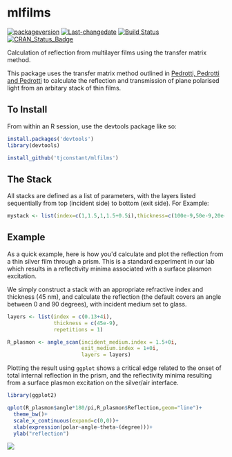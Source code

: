 mlfilms
=======

[![packageversion](https://img.shields.io/badge/package%20version-0.2.3-lightgrey.svg)](commits/master) [![Last-changedate](https://img.shields.io/badge/last%20change-2017--03--21-lightgrey.svg)](/commits/master) [![Build Status](https://travis-ci.org/tjconstant/disp.plot.svg?branch=master)](https://travis-ci.org/tjconstant/mlfilms) [![CRAN\_Status\_Badge](http://www.r-pkg.org/badges/version/disp.plot)](https://cran.r-project.org/package=mlfilms)

Calculation of reflection from multilayer films using the transfer matrix method.

This package uses the transfer matrix method outlined in [Pedrotti, Pedrotti and Pedrotti](http://www.amazon.com/Introduction-Optics-3rd-Frank-Pedrotti/dp/0131499335) to calculate the reflection and transmission of plane polarised light from an arbitary stack of thin films.

To Install
----------

From within an R session, use the devtools package like so:

``` r
install.packages('devtools')
library(devtools)

install_github('tjconstant/mlfilms')
```

The Stack
---------

All stacks are defined as a list of parameters, with the layers listed sequentially from top (incident side) to bottom (exit side). For Example:

``` r
mystack <- list(index=c(1,1.5,1,1.5+0.5i),thickness=c(100e-9,50e-9,20e-9,100e-9), repetitions=1)
```

Example
-------

As a quick example, here is how you'd calculate and plot the reflection from a thin silver film through a prism. This is a standard experiment in our lab which results in a reflectivity minima associated with a surface plasmon excitation.

We simply construct a stack with an appropriate refractive index and thickness (45 nm), and calculate the reflection (the default covers an angle between 0 and 90 degrees), with incident medium set to glass.

``` r
layers <- list(index = c(0.13+4i), 
               thickness = c(45e-9),
               repetitions = 1)

R_plasmon <- angle_scan(incident_medium.index = 1.5+0i,
                        exit_medium.index = 1+0i,
                        layers = layers)
```

Plotting the result using `ggplot` shows a critical edge related to the onset of total internal reflection in the prism, and the reflectivity minima resulting from a surface plasmon excitation on the silver/air interface.

``` r
library(ggplot2)

qplot(R_plasmon$angle*180/pi,R_plasmon$Reflection,geom="line")+
  theme_bw()+
  scale_x_continuous(expand=c(0,0))+
  xlab(expression(polar~angle~theta~(degree)))+
  ylab("reflection")
```

![](https://i0.wp.com/i.imgur.com/V4zXdjE.png)
